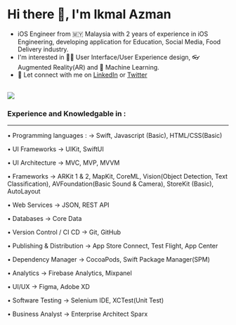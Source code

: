 
<h1> Hi there 👋, I'm Ikmal Azman </h1>

- iOS Engineer from 🇲🇾 Malaysia with 2 years of experience in iOS Engineering, developing application for Education, Social Media, Food Delivery industry. 
- I'm interested in 👨‍💻 User Interface/User Experience design, 👓 Augmented Reality(AR) and 🤖 Machine Learning.
- 🤝 Let connect with me on [LinkedIn](https://www.linkedin.com/in/esikmalazman/) or [Twitter](https://twitter.com/esikmalazman)

<br>

<a href="https://github.com/esikmalazman/Privacam-Submission-WWDC22">
  <img align="center" src="https://github-readme-stats.vercel.app/api/pin/?username=esikmalazman&repo=Privacam-Submission-WWDC22&title_color=000000" />
</a>

<!-- 
<p align="center">
<h2 align="center"> 📱 My App </h2>
<h2>Noted.</h2>
<h5>Noted taking apps with amazing sound design for iOS/iPadOS</h5>
<br>

![noted-icon](https://user-images.githubusercontent.com/59039044/123562235-ff8c5d80-d7df-11eb-9191-a687090a8bb6.png)
<br><br>
<a href="https://apps.apple.com/my/app/noted/id1574642847?itsct=apps_box_badge&amp;itscg=30200" style="display: inline-block; overflow: hidden; border-top-left-radius: 13px; border-top-right-radius: 13px; border-bottom-right-radius: 13px; border-bottom-left-radius: 13px; width: 250px; height: 83px;"><img src="https://tools.applemediaservices.com/api/badges/download-on-the-app-store/white/en-us?size=250x83&amp;releaseDate=1625961600&h=3e5559a1ee7eafa9a383994c36ec6167" alt="Download on the App Store" style="border-top-left-radius: 13px; border-top-right-radius: 13px; border-bottom-right-radius: 13px; border-bottom-left-radius: 13px; width: 250px; height: 83px;"></a>
</p>
 -->

<br>

### Experience and Knowledgable in :

<hr>

• Programming languages :
-> Swift, Javascript (Basic), HTML/CSS(Basic)

• UI Frameworks
-> UIKit, SwiftUI

• UI Architecture
-> MVC, MVP, MVVM

• Frameworks
-> ARKit 1 & 2, MapKit, CoreML, Vision(Object Detection, Text Classification), AVFoundation(Basic Sound & Camera), StoreKit (Basic), AutoLayout

• Web Services
 -> JSON, REST API

• Databases
 -> Core Data

• Version Control / CI CD
-> Git, GitHub

• Publishing & Distribution 
-> App Store Connect, Test Flight, App Center

• Dependency Manager
-> CocoaPods, Swift Package Manager(SPM)

• Analytics
-> Firebase Analytics, Mixpanel

• UI/UX
-> Figma, Adobe XD

• Software Testing
-> Selenium IDE, XCTest(Unit Test)

• Business Analyst
-> Enterprise Architect Sparx

